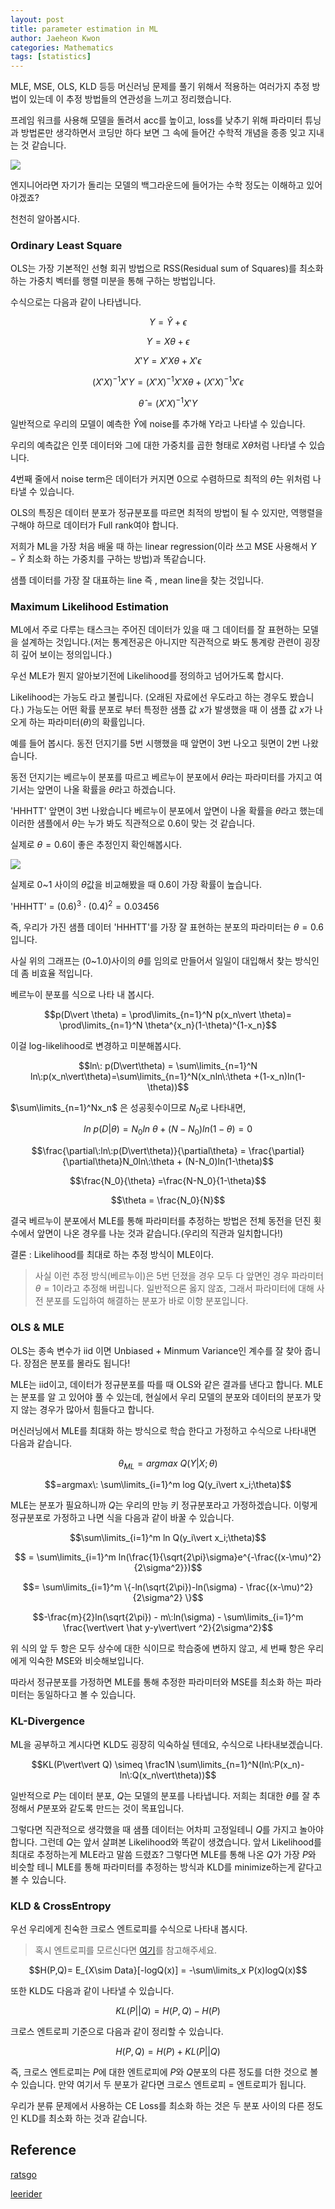 ```yaml
---
layout: post
title: parameter estimation in ML
author: Jaeheon Kwon
categories: Mathematics
tags: [statistics]
---
```




MLE, MSE, OLS, KLD 등등 머신러닝 문제를 풀기 위해서 적용하는 여러가지 추정 방법이 있는데 이 추정 방법들의 연관성을 느끼고 정리했습니다.



프레임 워크를 사용해 모델을 돌려서 acc를 높이고, loss를 낮추기 위해 파라미터 튜닝과 방법론만 생각하면서 코딩만 하다 보면 그 속에 들어간 수학적 개념을 종종 잊고 지내는 것 같습니다.



<img src = "https://del-luna.github.io/images/estimation/1.jpeg">



엔지니어라면 자기가 돌리는 모델의 백그라운드에 들어가는 수학 정도는 이해하고 있어야겠죠?

천천히 알아봅시다.



### Ordinary Least Square

OLS는 가장 기본적인 선형 회귀 방법으로 RSS(Residual sum of Squares)를 최소화 하는 가중치 벡터를 행렬 미분을 통해 구하는 방법입니다.

수식으로는 다음과 같이 나타냅니다.

$$Y = \hat Y + \epsilon$$

$$Y = X\theta + \epsilon$$

$$X'Y = X'X\theta +X'\epsilon$$

$$(X'X)^{-1}X'Y = (X'X)^{-1}X'X\theta + (X'X)^{-1}X'\epsilon$$

$$\hat \theta = (X'X)^{-1}X'Y$$

일반적으로 우리의 모델이 예측한 $\hat Y$에 noise를 추가해 Y라고 나타낼 수 있습니다.

우리의 예측값은 인풋 데이터와 그에 대한 가중치를 곱한 형태로 $X\theta$처럼 나타낼 수 있습니다.

4번째 줄에서 noise term은 데이터가 커지면 0으로 수렴하므로 최적의 $\hat \theta$는 위처럼 나타낼 수 있습니다.

OLS의 특징은 데이터 분포가 정규분포를 따르면 최적의 방법이 될 수 있지만, 역행렬을 구해야 하므로 데이터가 Full rank여야 합니다.



저희가 ML을 가장 처음 배울 때 하는 linear regression(이라 쓰고 MSE 사용해서 $Y-\hat Y$ 최소화 하는 가중치를 구하는 방법)과 똑같습니다.

샘플 데이터를 가장 잘 대표하는 line 즉 , mean line을 찾는 것입니다.



### Maximum Likelihood Estimation

ML에서 주로 다루는 태스크는 주어진 데이터가 있을 때 그 데이터를 잘 표현하는 모델을 설계하는 것입니다.(저는 통계전공은 아니지만 직관적으로 봐도 통계랑 관련이 굉장히 깊어 보이는 정의입니다.)



우선 MLE가 뭔지 알아보기전에 Likelihood를 정의하고 넘어가도록 합시다.

Likelihood는 가능도 라고 불립니다. (오래된 자료에선 우도라고 하는 경우도 봤습니다.) 가능도는 어떤 확률 분포로 부터 특정한 샘플 값 $x$가 발생했을 때 이 샘플 값 $x$가 나오게 하는 파라미터$(\theta)$의 확률입니다.

예를 들어 봅시다. 동전 던지기를 5번 시행했을 때 앞면이 3번 나오고 뒷면이 2번 나왔습니다.

동전 던지기는 베르누이 분포를 따르고 베르누이 분포에서 $\theta$라는 파라미터를 가지고 여기서는 앞면이 나올 확률을 $\theta$라고 하겠습니다.



'HHHTT' 앞면이 3번 나왔습니다 베르누이 분포에서 앞면이 나올 확률을 $\theta$라고 했는데 이러한 샘플에서 $\theta$는 누가 봐도 직관적으로 0.6이 맞는 것 같습니다.

실제로 $\theta=0.6$이 좋은 추정인지 확인해봅시다.

<img src = "https://del-luna.github.io/images/estimation/2.png">

실제로 0~1 사이의 $\theta$값을 비교해봤을 때 0.6이 가장 확률이 높습니다. 

'HHHTT' = $(0.6)^3\cdot(0.4)^2 = 0.03456$

즉, 우리가 가진 샘플 데이터 'HHHTT'를 가장 잘 표현하는 분포의 파라미터는 $\theta = 0.6$입니다.

사실 위의 그래프는 (0~1.0)사이의 $\theta$를 임의로 만들어서 일일이 대입해서 찾는 방식인데 좀 비효율 적입니다.

베르누이 분포를 식으로 나타 내 봅시다.

$$p(D\vert \theta) = \prod\limits_{n=1}^N p(x_n\vert \theta)= \prod\limits_{n=1}^N \theta^{x_n}(1-\theta)^{1-x_n}$$

이걸 log-likelihood로 변경하고 미분해봅시다.

$$ln\: p(D\vert\theta) = \sum\limits_{n=1}^N ln\:p(x_n\vert\theta)=\sum\limits_{n=1}^N(x_nln\:\theta +(1-x_n)ln(1-\theta))$$

$\sum\limits_{n=1}^Nx_n$ 은 성공횟수이므로 $N_0$로 나타내면,

$$ln\: p(D\vert\theta) = N_0ln\:\theta + (N-N_0)ln(1-\theta)=0$$

$$\frac{\partial\:ln\:p(D\vert\theta)}{\partial\theta} = \frac{\partial}{\partial\theta}N_0ln\:\theta + (N-N_0)ln(1-\theta)$$

$$\frac{N_0}{\theta} =\frac{N-N_0}{1-\theta}$$

$$\theta = \frac{N_0}{N}$$

결국 베르누이 분포에서 MLE를 통해 파라미터를 추정하는 방법은 전체 동전을 던진 횟수에서 앞면이 나온 경우를 나눈 것과 같습니다.(우리의 직관과 일치합니다!)

결론 : Likelihood를 최대로 하는 추정 방식이 MLE이다.

> 사실 이런 추정 방식(베르누이)은 5번 던졌을 경우 모두 다 앞면인 경우 파라미터 $\theta=1$이라고 추정해 버립니다. 일반적으론 옳지 않죠, 그래서 파라미터에 대해 사전 분포를 도입하여 해결하는 분포가 바로 이항 분포입니다.



### OLS & MLE

OLS는 종속 변수가 iid 이면 Unbiased + Minmum Variance인 계수를 잘 찾아 줍니다. 장점은 분포를 몰라도 됩니다!

MLE는 iid이고, 데이터가 정규분포를 따를 때 OLS와 같은 결과를 낸다고 합니다. MLE는 분포를 알 고 있어야 풀 수 있는데, 현실에서 우리 모델의 분포와 데이터의 분포가 맞지 않는 경우가 많아서 힘들다고 합니다. 

머신러닝에서 MLE를 최대화 하는 방식으로 학습 한다고 가정하고 수식으로 나타내면 다음과 같습니다.

$$\theta_{ML} = argmax\:Q(Y\vert X;\theta)$$

$$=argmax\: \sum\limits_{i=1}^m log Q(y_i\vert x_i;\theta)$$

MLE는 분포가 필요하니까 $Q$는 우리의 만능 키 정규분포라고 가정하겠습니다. 이렇게 정규분포로 가정하고 나면 식을 다음과 같이 바꿀 수 있습니다.

$$\sum\limits_{i=1}^m ln Q(y_i\vert x_i;\theta)$$

$$ = \sum\limits_{i=1}^m ln(\frac{1}{\sqrt{2\pi}\sigma}e^{-\frac{(x-\mu)^2}{2\sigma^2}})$$

$$= \sum\limits_{i=1}^m \{-ln(\sqrt{2\pi})-ln(\sigma) - \frac{(x-\mu)^2}{2\sigma^2} \}$$

$$-\frac{m}{2}ln(\sqrt{2\pi}) - m\:ln(\sigma) - \sum\limits_{i=1}^m  \frac{\vert\vert \hat y-y\vert\vert ^2}{2\sigma^2}$$

위 식의 앞 두 항은 모두 상수에 대한 식이므로 학습중에 변하지 않고, 세 번째 항은 우리에게 익숙한 MSE와 비슷해보입니다.

따라서 정규분포를 가정하면 MLE를 통해 추정한 파라미터와 MSE를 최소화 하는 파라미터는 동일하다고 볼 수 있습니다.



### KL-Divergence

ML을 공부하고 계시다면 KLD도 굉장히 익숙하실 텐데요, 수식으로 나타내보겠습니다.

$$KL(P\vert\vert Q) \simeq \frac1N \sum\limits_{n=1}^N(ln\:P(x_n)-ln\:Q(x_n\vert\theta))$$

일반적으로 $P$는 데이터 분포, $Q$는 모델의 분포를 나타냅니다. 저희는 최대한 $\theta$를 잘 추정해서 $P$분포와 같도록 만드는 것이 목표입니다.

그렇다면 직관적으로 생각했을 때 샘플 데이터는 어차피 고정일테니 $Q$를 가지고 놀아야 합니다. 그런데 $Q$는 앞서 살펴본 Likelihood와 똑같이 생겼습니다. 앞서 Likelihood를 최대로 추정하는게 MLE라고 말씀 드렸죠? 그렇다면 MLE를 통해 나온 $Q$가 가장 $P$와 비슷할 테니 MLE를 통해 파라미터를 추정하는 방식과 KLD를 minimize하는게 같다고 볼 수 있습니다.



### KLD & CrossEntropy

우선 우리에게 친숙한 크로스 엔트로피를 수식으로 나타내 봅시다.

> 혹시 엔트로피를 모르신다면 [여기](https://del-luna.github.io/mathematics/2020/06/18/Information-Theory-post/)를 참고해주세요.

$$H(P,Q)= E_{X\sim Data}[-logQ(x)] = -\sum\limits_x P(x)logQ(x)$$

또한 KLD도 다음과 같이 나타낼 수 있습니다.

$$KL(P\vert\vert Q)=H(P,Q)-H(P)$$

크로스 엔트로피 기준으로 다음과 같이 정리할 수 있습니다.

$$H(P,Q) = H(P) + KL(P\vert\vert Q)$$

즉, 크로스 엔트로피는 $P$에 대한 엔트로피에 $P$와 $Q$분포의 다른 정도를 더한 것으로 볼 수 있습니다. 만약 여기서 두 분포가 같다면 크로스 엔트로피 = 엔트로피가 됩니다.

우리가 분류 문제에서 사용하는 CE Loss를 최소화 하는 것은 두 분포 사이의 다른 정도인 KLD를 최소화 하는 것과 같습니다.







## Reference

[ratsgo](https://ratsgo.github.io/statistics/2017/09/23/MLE/)

[leerider](https://m.blog.naver.com/leerider/100189143577)

